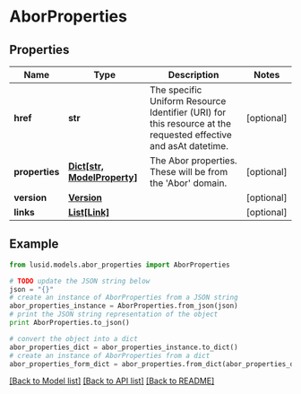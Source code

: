 # AborProperties


## Properties
Name | Type | Description | Notes
------------ | ------------- | ------------- | -------------
**href** | **str** | The specific Uniform Resource Identifier (URI) for this resource at the requested effective and asAt datetime. | [optional] 
**properties** | [**Dict[str, ModelProperty]**](ModelProperty.md) | The Abor properties. These will be from the &#39;Abor&#39; domain. | [optional] 
**version** | [**Version**](Version.md) |  | [optional] 
**links** | [**List[Link]**](Link.md) |  | [optional] 

## Example

```python
from lusid.models.abor_properties import AborProperties

# TODO update the JSON string below
json = "{}"
# create an instance of AborProperties from a JSON string
abor_properties_instance = AborProperties.from_json(json)
# print the JSON string representation of the object
print AborProperties.to_json()

# convert the object into a dict
abor_properties_dict = abor_properties_instance.to_dict()
# create an instance of AborProperties from a dict
abor_properties_form_dict = abor_properties.from_dict(abor_properties_dict)
```
[[Back to Model list]](../README.md#documentation-for-models) [[Back to API list]](../README.md#documentation-for-api-endpoints) [[Back to README]](../README.md)


